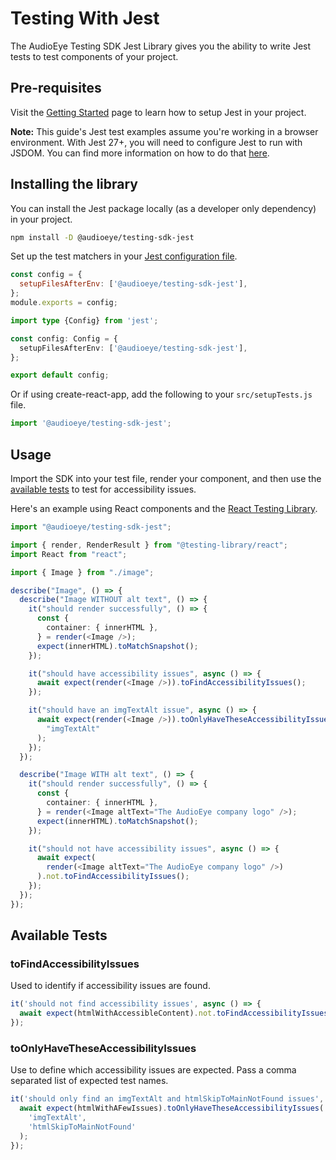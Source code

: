 # Testing With Jest

The AudioEye Testing SDK Jest Library gives you the ability to write Jest tests to test components of your project.

## Pre-requisites
Visit the [Getting Started](get-started.md) page to learn how to setup Jest in your project.

**Note:** This guide's Jest test examples assume you're working in a browser environment. With Jest 27+, you will need to configure Jest to run with JSDOM. You can find more information on how to do that [here](https://jestjs.io/docs/configuration#testenvironment-string).

## Installing the library

You can install the Jest package locally (as a developer only dependency) in your project.

```bash
npm install -D @audioeye/testing-sdk-jest
```

Set up the test matchers in your [Jest configuration file](https://jestjs.io/docs/configuration#setupfilesafterenv-array).

<CodeGroup>
  <CodeGroupItem title="Javascript" active>

```javascript
const config = {
  setupFilesAfterEnv: ['@audioeye/testing-sdk-jest'],
};
module.exports = config;
```

  </CodeGroupItem>

  <CodeGroupItem title="Typescript">

```typescript
import type {Config} from 'jest';

const config: Config = {
  setupFilesAfterEnv: ['@audioeye/testing-sdk-jest'],
};

export default config;
```

  </CodeGroupItem>
</CodeGroup>


Or if using create-react-app, add the following to your `src/setupTests.js` file.

```javascript
import '@audioeye/testing-sdk-jest';
```

## Usage
Import the SDK into your test file, render your component, and then use the [available tests](#available-tests) to test for accessibility issues.

Here's an example using React components and the [React Testing Library](https://testing-library.com/docs/react-testing-library/intro).

```typescript
import "@audioeye/testing-sdk-jest";

import { render, RenderResult } from "@testing-library/react";
import React from "react";

import { Image } from "./image";

describe("Image", () => {
  describe("Image WITHOUT alt text", () => {
    it("should render successfully", () => {
      const {
        container: { innerHTML },
      } = render(<Image />);
      expect(innerHTML).toMatchSnapshot();
    });

    it("should have accessibility issues", async () => {
      await expect(render(<Image />)).toFindAccessibilityIssues();
    });

    it("should have an imgTextAlt issue", async () => {
      await expect(render(<Image />)).toOnlyHaveTheseAccessibilityIssues(
        "imgTextAlt"
      );
    });
  });

  describe("Image WITH alt text", () => {
    it("should render successfully", () => {
      const {
        container: { innerHTML },
      } = render(<Image altText="The AudioEye company logo" />);
      expect(innerHTML).toMatchSnapshot();
    });

    it("should not have accessibility issues", async () => {
      await expect(
        render(<Image altText="The AudioEye company logo" />)
      ).not.toFindAccessibilityIssues();
    });
  });
});
```

## Available Tests

### toFindAccessibilityIssues
Used to identify if accessibility issues are found.

```javascript
it('should not find accessibility issues', async () => {
  await expect(htmlWithAccessibleContent).not.toFindAccessibilityIssues();
});
```

### toOnlyHaveTheseAccessibilityIssues
Use to define which accessibility issues are expected. Pass a comma separated list of expected test names.

```javascript
it('should only find an imgTextAlt and htmlSkipToMainNotFound issues', async () => {
  await expect(htmlWithAFewIssues).toOnlyHaveTheseAccessibilityIssues(
    'imgTextAlt',
    'htmlSkipToMainNotFound'
  );
});
```

